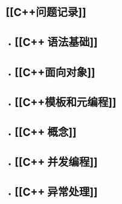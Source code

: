 # [[C++问题记录]]
- # [[C++ 语法基础]]
- # [[C++面向对象]]
- # [[C++模板和元编程]]
- # [[C++ 概念]]
- # [[C++ 并发编程]]
- # [[C++ 异常处理]]